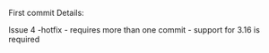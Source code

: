First commit Details: 

Issue 4 -hotfix - requires more than one commit - support for 3.16 is required 
